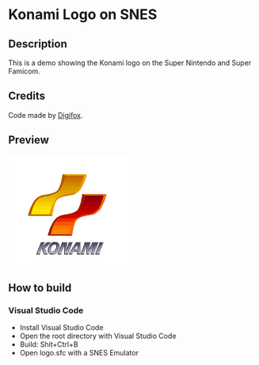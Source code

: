 # Konami Logo on SNES

## Description
This is a demo showing the Konami logo on the Super Nintendo and Super Famicom.

## Credits
Code made by [Digifox](https://github.com/malayli).

## Preview
![preview](preview.png)

## How to build
### Visual Studio Code
- Install Visual Studio Code
- Open the root directory with Visual Studio Code
- Build: Shit+Ctrl+B
- Open logo.sfc with a SNES Emulator
